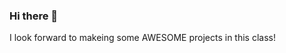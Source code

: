 ### Hi there 👋

<!--
**Alienslayer888/Alienslayer888** is a ✨ _special_ ✨ repository because its `README.md` (this file) appears on your GitHub profile.

Here are some ideas to get you started:

- 🔭 I’m currently working as an ER tech at St Lukes Anderson. 
- 🌱 I’m currently majoring in computer science.
- 🤔 I’m looking for help with exsploring coding and all of it factes. 
- 💬 Ask me about book, games, and, bikes.
- 📫 How to reach me: jackson.gentry@student.northampton.edu
- ⚡ Fun fact: I built my own computer, I like snowbording and skiing, and I am also 6' 3''.
-->
I look forward to makeing some AWESOME projects in this class!
